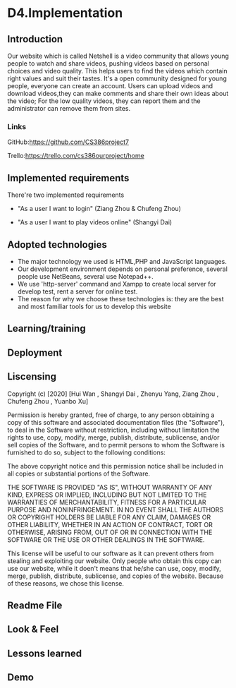 # D4.Implementation

## Introduction
Our website which is called Netshell is a video community that allows young people to watch and share videos, pushing videos based on personal choices and video quality.
This helps users to find the videos which contain right values and suit their tastes. It's a open community designed for young people, everyone can create an account.
Users can upload videos and download videos,they can make comments and share their own ideas about the video; For the low quality videos, they can report them and the 
administrator can remove them from sites.
### Links
GitHub:https://github.com/CS386project7

Trello:https://trello.com/cs386ourproject/home

## Implemented requirements
There're two implemented requirements 
* "As a user I want to login" (Ziang Zhou & Chufeng Zhou)

* "As a user I want to play videos online" (Shangyi Dai)

## Adopted technologies
* The major technology we used is HTML,PHP and JavaScript languages. 
* Our development environment depends on personal preference, several people use NetBeans, several use Notepad++.
* We use 'http-server' command and Xampp to create local server for develop test, rent a server for online test. 
* The reason for why we choose these technologies is: they are the best and most familiar tools for us to develop this website
## Learning/training


## Deployment


## Liscensing
Copyright (c) [2020] [Hui Wan , Shangyi Dai , Zhenyu Yang, Ziang Zhou , Chufeng Zhou , Yuanbo Xu]


Permission is hereby granted, free of charge, to any person obtaining a copy of this software and associated documentation files (the "Software"), to deal in the Software without restriction, including without limitation the rights to use, copy, modify, merge, publish, distribute, sublicense, and/or sell copies of the Software, and to permit persons to whom the Software is furnished to do so, subject to the following conditions:


The above copyright notice and this permission notice shall be included in all copies or substantial portions of the Software.

THE SOFTWARE IS PROVIDED "AS IS", WITHOUT WARRANTY OF ANY KIND, EXPRESS OR IMPLIED, INCLUDING BUT NOT LIMITED TO THE WARRANTIES OF MERCHANTABILITY, FITNESS FOR A PARTICULAR PURPOSE AND NONINFRINGEMENT. IN NO EVENT SHALL THE AUTHORS OR COPYRIGHT HOLDERS BE LIABLE FOR ANY CLAIM, DAMAGES OR OTHER LIABILITY, WHETHER IN AN ACTION OF CONTRACT, TORT OR OTHERWISE, ARISING FROM, OUT OF OR IN CONNECTION WITH THE SOFTWARE OR THE USE OR OTHER DEALINGS IN THE SOFTWARE.


This license will be useful to our software as it can prevent others from stealing and exploiting our website. Only people who obtain this copy can use our website, while it doen't means that he/she can use, copy, modify, merge, publish, distribute, sublicense, and copies of the website. Because of these reasons, we chose this license.

## Readme File


## Look & Feel


## Lessons learned


## Demo
